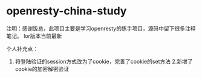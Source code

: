 # openresty-china-study
注明：感谢饭总，此项目主要是学习openresty的练手项目，源码中留下很多注释笔记。 lor版本当前最新

个人补充点：
1. 将登陆验证的session方式改为了cookie，完善了cookie的set方法
2.新增了cookie的加密解密验证

